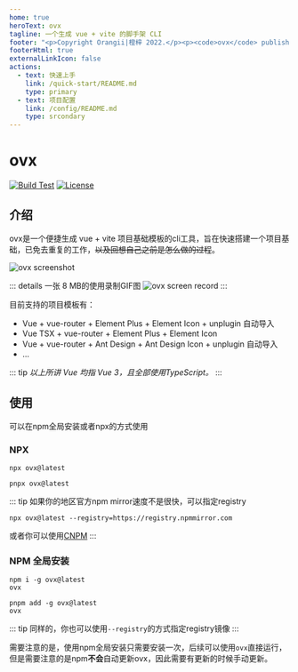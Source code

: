 ```yaml
---
home: true
heroText: ovx
tagline: 一个生成 vue + vite 的脚手架 CLI
footer: "<p>Copyright Orangii|橙梓 2022.</p><p><code>ovx</code> published under MIT, document published under CC-BY-4.0.</p>"
footerHtml: true
externalLinkIcon: false
actions:
  - text: 快速上手
    link: /quick-start/README.md
    type: primary
  - text: 项目配置
    link: /config/README.md
    type: srcondary
---
```

# ovx <Badge type="tip" text="v2" vertical="top" />
[![Build Test](https://github.com/Jiaocz/ovx/actions/workflows/build-test.yml/badge.svg)](https://github.com/Jiaocz/ovx/actions/workflows/build-test.yml) [![License](https://img.shields.io/github/license/Jiaocz/ovx)](https://github.com/Jiaocz/ovx/blob/main/LICENSE)
## 介绍

ovx是一个便捷生成 vue + vite 项目基础模板的cli工具，旨在快速搭建一个项目基础，已免去重复的工作，~~以及回想自己之前是怎么做的过程~~。

![ovx screenshot](/images/ovx.jpg)

::: details 一张 8 MB的使用录制GIF图
![ovx screen record](/images/ovx.gif)
:::

目前支持的项目模板有：
- Vue + vue-router + Element Plus + Element Icon + unplugin 自动导入
- Vue TSX + vue-router + Element Plus + Element Icon
- Vue + vue-router + Ant Design + Ant Design Icon + unplugin 自动导入
- ...

::: tip
_以上所讲 Vue 均指 Vue 3，且全部使用TypeScript。_
:::

## 使用
可以在npm全局安装或者npx的方式使用

### NPX <Badge type="tip" text="推荐" vertical="top" />

<CodeGroup>
  <CodeGroupItem title="NPM">

```bash:no-line-numbers
npx ovx@latest
```

  </CodeGroupItem>

  <CodeGroupItem title="PNPM" active>

```bash:no-line-numbers
pnpx ovx@latest
```

  </CodeGroupItem>
</CodeGroup>

::: tip
如果你的地区官方npm mirror速度不是很快，可以指定registry
```shell
npx ovx@latest --registry=https://registry.npmmirror.com
```
或者你可以使用[CNPM](https://github.com/cnpm/cnpm)
:::

### NPM 全局安装

<CodeGroup>
  <CodeGroupItem title="NPM">

```bash:no-line-numbers
npm i -g ovx@latest
ovx
```

  </CodeGroupItem>

  <CodeGroupItem title="PNPM" active>

```bash:no-line-numbers
pnpm add -g ovx@latest
ovx
```

  </CodeGroupItem>
</CodeGroup>

::: tip
同样的，你也可以使用`--registry`的方式指定registry镜像
:::

需要注意的是，使用npm全局安装只需要安装一次，后续可以使用`ovx`直接运行，但是需要注意的是npm**不会**自动更新ovx，因此需要有更新的时候手动更新。